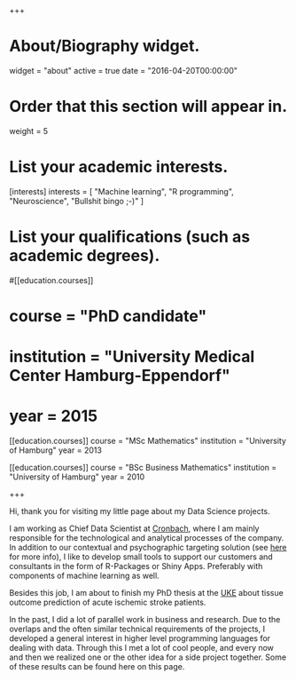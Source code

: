+++
# About/Biography widget.
widget = "about"
active = true
date = "2016-04-20T00:00:00"

# Order that this section will appear in.
weight = 5

# List your academic interests.
[interests]
  interests = [
    "Machine learning",
    "R programming",
    "Neuroscience",
    "Bullshit bingo ;-)"
  ]

# List your qualifications (such as academic degrees).
#[[education.courses]]
#  course = "PhD candidate"
#  institution = "University Medical Center Hamburg-Eppendorf"
#  year = 2015

[[education.courses]]
  course = "MSc Mathematics"
  institution = "University of Hamburg"
  year = 2013

[[education.courses]]
  course = "BSc Business Mathematics"
  institution = "University of Hamburg"
  year = 2010
 
+++

Hi, thank you for visiting my little page about my Data Science projects.

I am working as Chief Data Scientist at  [Cronbach](https://www.cronbach.co/), where I am mainly responsible for the technological and analytical processes of the company. In addition to our contextual and psychographic targeting solution (see [here](https://www.mediaplus.com/de/news/ne-r-o-ai.html) for more info), I like to develop small tools to support our customers and consultants in the form of R-Packages or Shiny Apps. Preferably with components of machine learning as well.

Besides this job, I am about to finish my PhD thesis at the [UKE](https://www.uke.de/) about tissue outcome prediction of acute ischemic stroke patients.

In the past, I did a lot of parallel work in business and research. Due to the overlaps and the often similar technical requirements of the projects, I developed a general interest in higher level programming languages for dealing with data. Through this I met a lot of cool people, and every now and then we realized one or the other idea for a side project together. Some of these results can be found here on this page.